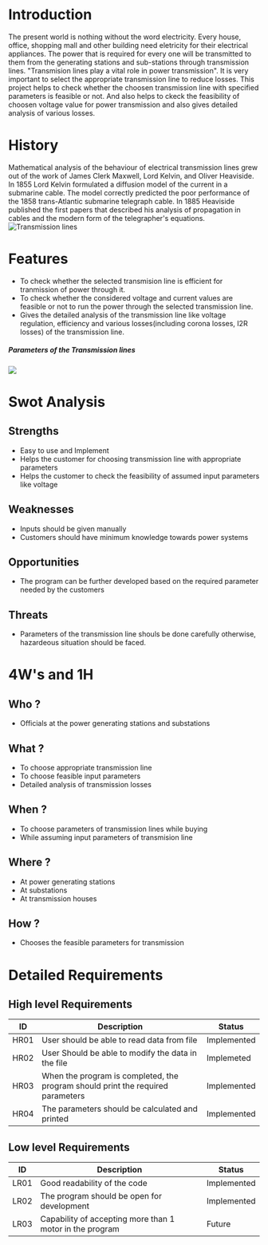 # Introduction

The present world is nothing without the word electricity. Every house, office, shopping mall and other building need eletricity for their electrical appliances. The power that is required for every one will be transmitted to them from the generating stations and sub-stations through transmission lines. "Transmision lines play a vital role in power transmission". It is very important to select the appropriate transmission line to reduce losses. This project helps to check whether the choosen transmission line with specified parameters is feasible or not. And also helps to ckeck the feasibility of choosen voltage value for power transmission and also gives detailed analysis of various losses.

# History

Mathematical analysis of the behaviour of electrical transmission lines grew out of the work of James Clerk Maxwell, Lord Kelvin, and Oliver Heaviside. In 1855 Lord Kelvin formulated a diffusion model of the current in a submarine cable. The model correctly predicted the poor performance of the 1858 trans-Atlantic submarine telegraph cable. In 1885 Heaviside published the first papers that described his analysis of propagation in cables and the modern form of the telegrapher's equations.
![Transmission lines](https://circuitglobe.com/wp-content/uploads/2016/04/transmission-lines-1-compressor.jpg)


# Features
- To check whether the selected transmision line is efficient for tranmission of power through it. 
- To check whether the considered voltage and current values are feasible or not to run the power through the selected transmission line.
- Gives the detailed analysis of the transmission line like voltage regulation, efficiency and various losses(including corona losses, I2R losses) of the transmission line.
##### Parameters of the Transmission lines
![](https://upload.wikimedia.org/wikipedia/commons/b/b8/Short_Transmission.png)

# Swot Analysis
## Strengths
- Easy to use and Implement
- Helps the customer for choosing transmission line with appropriate parameters
- Helps the customer to check the feasibility of assumed input parameters like voltage
## Weaknesses
- Inputs should be given manually
- Customers should have minimum knowledge towards power systems
## Opportunities 
- The program can be further developed based on the required parameter needed by the customers
## Threats
- Parameters of the transmission line shouls be done carefully otherwise, hazardeous situation should be faced.

# 4W's and 1H
## Who ?
- Officials at the power generating stations and substations
## What ?
- To choose appropriate transmission line
- To choose feasible input parameters
- Detailed analysis of transmission losses
## When ?
- To choose parameters of transmission lines while buying
- While assuming input parameters of transmision line
## Where ?
- At power generating stations
- At substations
- At transmission houses
## How ?
- Chooses the feasible parameters for transmission
# Detailed Requirements
## High level Requirements
|ID | Description | Status |
|--- | --- | --- |
|HR01|User should be able to read data from file|Implemented|
|HR02|User Should be able to modify the data in the file|Implemeted|
|HR03|When the program is completed, the program should print the required parameters|Implemented|
|HR04|The parameters should be calculated and printed|Implemented|
## Low level Requirements
|ID |Description|Status|
|---|---|---|
|LR01|Good readability of the code|Implemented|
|LR02|The program should be open for development|Implemented|
|LR03|Capability of accepting more than 1 motor in the program|Future|